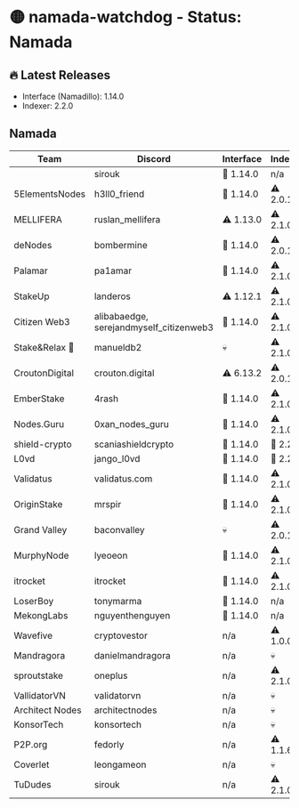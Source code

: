 # 🟡 namada-watchdog - Status: Namada

## 🔥 Latest Releases
- Interface (Namadillo): 1.14.0
- Indexer: 2.2.0

## Namada
| Team | Discord | Interface | Indexer |
|------|---------|-----------|---------|
|  | sirouk | 🎉 1.14.0 | n/a |
| 5ElementsNodes | h3ll0_friend | 🎉 1.14.0 | ⚠️ 2.0.1 |
| MELLIFERA | ruslan_mellifera | ⚠️ 1.13.0 | ⚠️ 2.1.0 |
| deNodes | bombermine | 🎉 1.14.0 | ⚠️ 2.0.1 |
| Palamar | pa1amar | 🎉 1.14.0 | ⚠️ 2.1.0 |
| StakeUp | landeros | ⚠️ 1.12.1 | ⚠️ 2.1.0 |
| Citizen Web3 | alibabaedge, serejandmyself_citizenweb3 | 🎉 1.14.0 | ⚠️ 2.1.0 |
| Stake&Relax 🦥 | manueldb2 | 💀 | ⚠️ 2.1.0 |
| CroutonDigital | crouton.digital | ⚠️ 6.13.2 | ⚠️ 2.0.1 |
| EmberStake | 4rash | 🎉 1.14.0 | ⚠️ 2.1.0 |
| Nodes.Guru | 0xan_nodes_guru | 🎉 1.14.0 | ⚠️ 2.1.0 |
| shield-crypto | scaniashieldcrypto | 🎉 1.14.0 | 🎉 2.2.0 |
| L0vd | jango_l0vd | 🎉 1.14.0 | 🎉 2.2.0 |
| Validatus | validatus.com | 🎉 1.14.0 | ⚠️ 2.1.0 |
| OriginStake | mrspir | 🎉 1.14.0 | ⚠️ 2.1.0 |
| Grand Valley | baconvalley | 💀 | ⚠️ 2.0.1 |
| MurphyNode | lyeoeon | 🎉 1.14.0 | ⚠️ 2.1.0 |
| itrocket | itrocket | 🎉 1.14.0 | ⚠️ 2.1.0 |
| LoserBoy | tonymarma | 🎉 1.14.0 | n/a |
| MekongLabs | nguyenthenguyen | 🎉 1.14.0 | n/a |
| Wavefive | cryptovestor | n/a | ⚠️ 1.0.0 |
| Mandragora | danielmandragora | n/a | 💀 |
| sproutstake | oneplus | n/a | ⚠️ 2.1.0 |
| VallidatorVN | validatorvn | n/a | 💀 |
| Architect Nodes | architectnodes | n/a | 💀 |
| KonsorTech | konsortech | n/a | 💀 |
| P2P.org | fedorly | n/a | ⚠️ 1.1.6 |
| Coverlet | leongameon | n/a | 💀 |
| TuDudes | sirouk | n/a | ⚠️ 2.1.0 |